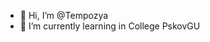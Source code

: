 - 👋 Hi, I’m @Tempozya
- 🌱 I’m currently learning in College PskovGU


<!---
Tempozya/Tempozya is a ✨ special ✨ repository because its `README.md` (this file) appears on your GitHub profile.
You can click the Preview link to take a look at your changes.
--->
